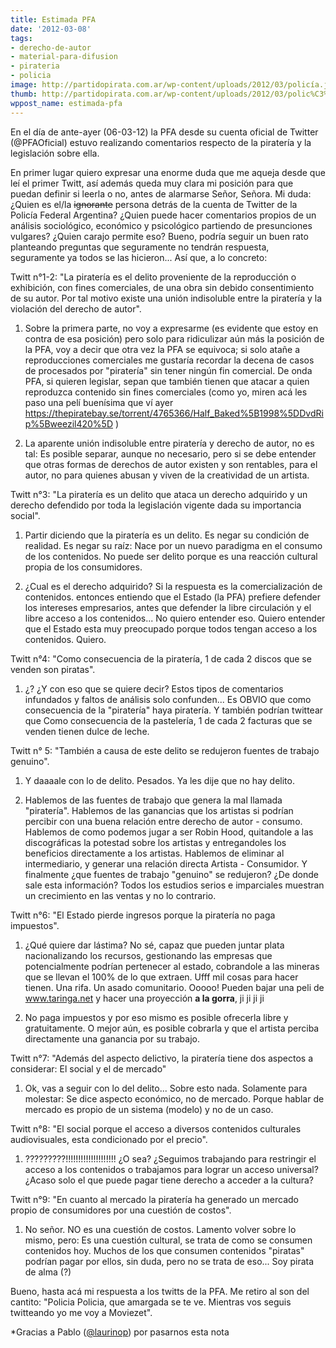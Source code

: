 ```yaml
---
title: Estimada PFA
date: '2012-03-08'
tags:
- derecho-de-autor
- material-para-difusion
- pirateria
- policia
image: http://partidopirata.com.ar/wp-content/uploads/2012/03/policía.jpg
thumb: http://partidopirata.com.ar/wp-content/uploads/2012/03/polic%C3%ADa-150x150.jpg
wppost_name: estimada-pfa
---
```


En el día de ante-ayer (06-03-12) la PFA desde su cuenta oficial de Twitter (@PFAOficial) estuvo realizando comentarios  respecto de la piratería y la legislación sobre ella.

En primer lugar quiero expresar una enorme duda que me aqueja desde  que leí el primer Twitt, así además queda muy clara mi posición para que  puedan definir si leerla o no, antes de alarmarse Señor, Señora. Mi  duda: ¿Quien es el/la <del datetime="2012-03-08T20:45:06+00:00">ignorante</del> persona detrás de la cuenta de Twitter de la  Policía Federal Argentina? ¿Quien puede hacer comentarios propios de un  análisis sociológico, económico y psicológico partiendo de presunciones  vulgares? ¿Quien carajo permite eso? Bueno, podría seguir un buen rato  planteando preguntas que seguramente no tendrán respuesta, seguramente  ya todos se las hicieron... Así que, a lo concreto:

Twitt n°1-2: 
"La piratería es el delito proveniente de la reproducción o exhibición, con fines comerciales, de una obra sin debido  consentimiento de su autor. Por tal motivo existe una unión indisoluble entre la piratería y la violación del derecho de autor".

1) Sobre la primera parte, no voy a expresarme (es evidente que  estoy en contra de esa posición) pero solo para ridiculizar aún más la  posición de la PFA, voy a decir  que otra vez la PFA se equivoca; si solo atañe a reproducciones comerciales me gustaría recordar la decena de casos de procesados por  "piratería" sin tener ningún fin comercial. De onda PFA, si quieren legislar, sepan que también tienen que atacar a quien reproduzca  contenido sin fines comerciales (como yo, miren acá les paso una pelí  buenísima que ví ayer https://thepiratebay.se/torrent/4765366/Half_Baked%5B1998%5DDvdRip%5Bweezil420%5D )

2) La aparente unión indisoluble entre piratería y derecho de autor,  no es tal: Es posible separar, aunque no necesario, pero si se debe  entender que otras formas de derechos de autor existen y son rentables,  para el autor, no para quienes abusan y viven de la creatividad de un artista.

Twitt n°3:
"La piratería es un delito que ataca un derecho  adquirido y un derecho defendido por toda la legislación vigente dada su  importancia social".

1) Partir diciendo que la piratería es un  delito. Es negar su condición de realidad. Es negar su raíz: Nace por un  nuevo paradigma en el consumo de los contenidos. No puede ser delito  porque es una reacción cultural propia de los consumidores.

2) ¿Cual es el derecho adquirido? Si la respuesta es la  comercialización de contenidos. entonces entiendo que el Estado (la PFA)  prefiere defender los intereses empresarios, antes que defender la libre circulación y el libre acceso a los contenidos... No quiero  entender eso. Quiero entender que el Estado esta muy preocupado porque  todos tengan acceso a los contenidos. Quiero.

Twitt n°4:
"Como consecuencia de la piratería, 1 de cada 2 discos que se venden son piratas".

1)  ¿? ¿Y con eso que se quiere decir? Estos tipos de comentarios  infundados y faltos de análisis solo confunden... Es OBVIO que como  consecuencia de la "piratería" haya piratería. Y también podrían  twittear que Como consecuencia de la pastelería, 1 de cada 2 facturas  que se venden tienen dulce de leche.

Twitt n° 5:
"También a causa de este delito se redujeron fuentes de trabajo genuino".

1) Y daaaale con lo de delito. Pesados. Ya les dije que no hay delito.

2)  Hablemos de las fuentes de trabajo que genera la mal llamada  "piratería". Hablemos de las ganancias que los artistas si podrían  percibir con una buena relación entre derecho de autor - consumo.  Hablemos de como podemos jugar a ser Robin Hood, quitandole a las  discográficas la potestad sobre los artistas y entregandoles los  beneficios directamente a los artistas. Hablemos de eliminar al  intermediario, y generar una relación directa Artista - Consumidor. Y finalmente ¿que fuentes de trabajo "genuino" se redujeron? ¿De donde sale esta información? Todos los estudios serios e imparciales muestran un crecimiento en las ventas y no lo contrario.

Twitt n°6:
"El Estado pierde ingresos porque la piratería no paga impuestos".

1)  ¿Qué quiere dar lástima? No sé, capaz que pueden juntar plata  nacionalizando los recursos, gestionando las empresas que potencialmente  podrían pertenecer al estado, cobrandole a las mineras que se llevan el 100% de lo que extraen. Ufff mil cosas para hacer tienen.  Una rifa. Un asado comunitario. Ooooo! Pueden bajar una peli de www.taringa.net y hacer una proyección <strong>a la gorra</strong>, ji ji ji ji

2) No paga impuestos y por eso mismo es posible ofrecerla libre y  gratuitamente. O mejor aún, es posible cobrarla y que el artista perciba  directamente una ganancia por su trabajo.

Twitt n°7:
"Además del aspecto delictivo, la piratería tiene dos aspectos a considerar: El social y el de mercado"

1) Ok, vas a seguir con lo del delito... Sobre esto nada. Solamente  para molestar: Se dice aspecto económico, no de mercado. Porque hablar  de mercado es propio de un sistema (modelo) y no de un caso.

Twitt n°8:
"El social porque el acceso a diversos contenidos culturales audiovisuales, esta condicionado por el precio".

1)  ?????????!!!!!!!!!!!!!!!!!!!! ¿O sea? ¿Seguimos trabajando para  restringir el acceso a los contenidos o trabajamos para lograr un acceso  universal? ¿Acaso solo el que puede pagar tiene derecho a acceder a la cultura?

Twitt n°9: 
"En cuanto al mercado la piratería ha generado un mercado propio de consumidores por una cuestión de costos".

1)  No señor. NO es una cuestión de costos. Lamento volver sobre lo mismo,  pero: Es una cuestión cultural, se trata de como se consumen contenidos  hoy. Muchos de los que consumen contenidos "piratas" podrían pagar por  ellos, sin duda, pero no se trata de eso... Soy pirata de alma (?)

Bueno, hasta acá mi respuesta a los twitts de la PFA. Me retiro al son del cantito:
"Policia Policia, que amargada se te ve. Mientras vos seguis twitteando yo me voy a Moviezet".

*Gracias a Pablo (<a href="https://twitter.com/laurinop" target="_blank">@laurinop</a>) por pasarnos esta nota
